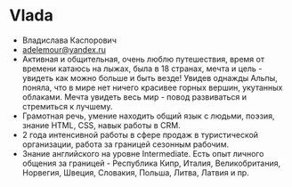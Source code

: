 # Vlada

* Владислава Каспорович
* adelemour@yandex.ru 
* Активная и общительная, очень люблю путешествия, время от времени катаюсь на лыжах, была в 18 странах, мечта и цель - увидеть как можно больше и быть везде! Увидев однажды Альпы, поняла, что в мире нет ничего красивее горных вершин, укутанных облаками. Мечта увидеть весь мир - повод развиваться и стремиться к лучшему.
* Грамотная речь, умение находить общий язык с людьми, поэзия, знание HTML, CSS, навык работы в CRM.
* 2 года интенсивной работы в сфере продаж в туристической организации, работа за границей сезонным рабочим.
* Знание английского на уровне Intermediate. Есть опыт личного общения за границей - Республика Кипр, Италия, Великобритания, Норвегия, Швеция, Словакия, Польша, Литва, Латвия и пр.
